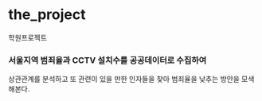 # the_project
학원프로젝트 
### 서울지역 범죄율과 CCTV 설치수를 공공데이터로 수집하여 
상관관계를 분석하고 또 관련이 있을 만한 인자들을 찾아 범죄율을
낮추는 방안을 모색해본다. 
